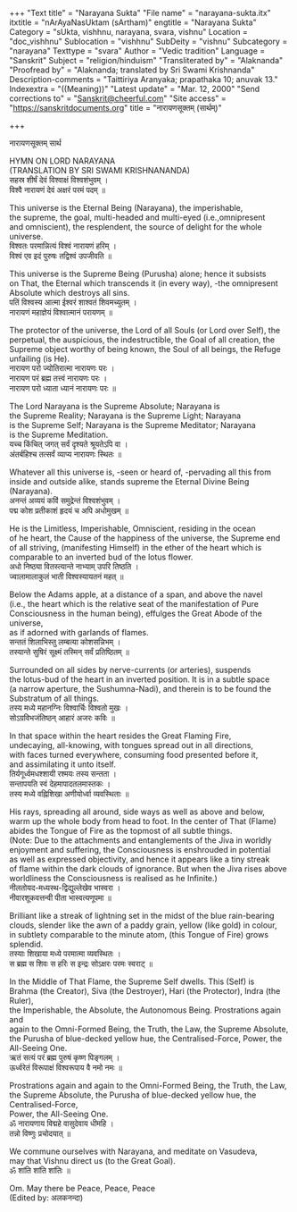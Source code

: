 +++
"Text title" = "Narayana Sukta"
"File name" = "narayana-sukta.itx"
itxtitle = "nArAyaNasUktam (sArtham)"
engtitle = "Narayana Sukta"
Category = "sUkta, vishhnu, narayana, svara, vishnu"
Location = "doc_vishhnu"
Sublocation = "vishhnu"
SubDeity = "vishnu"
Subcategory = "narayana"
Texttype = "svara"
Author = "Vedic tradition"
Language = "Sanskrit"
Subject = "religion/hinduism"
"Transliterated by" = "Alaknanda"
"Proofread by" = "Alaknanda; translated by Sri Swami Krishnanda"
Description-comments = "Taittiriya Aranyaka; prapathaka 10; anuvak 13."
Indexextra = "((Meaning))"
"Latest update" = "Mar. 12, 2000"
"Send corrections to" = "Sanskrit@cheerful.com"
"Site access" = "https://sanskritdocuments.org"
title = "नारायणसूक्तम् (सार्थम्)"

+++
  
 नारायणसूक्तम् सार्थ   
  
HYMN ON LORD NARAYANA  
 (TRANSLATION BY SRI SWAMI KRISHNANANDA)  
सहस्र शीर्षं देवं विश्वाक्षं विश्वशंभुवम् ।  
विश्वै नारायणं देवं अक्षरं परमं पदम् ॥  
  
 This universe is the Eternal Being (Narayana), the imperishable,  
the supreme, the goal, multi-headed and multi-eyed (i.e.,omnipresent  
and omniscient), the resplendent, the source of delight for the whole universe.   
विश्वतः परमान्नित्यं विश्वं नारायणं हरिम् ।  
विश्वं एव इदं पुरुषः तद्विश्वं उपजीवति ॥  
  
 This universe is the Supreme Being (Purusha) alone; hence it subsists  
on That, the Eternal which transcends it (in every way), -the omnipresent  
Absolute which destroys all sins.   
पतिं विश्वस्य आत्मा ईश्वरं शाश्वतं शिवमच्युतम् ।  
नारायणं महाज्ञेयं विश्वात्मानं परायणम् ॥  
  
 The protector of the universe, the Lord of all Souls (or Lord over Self), the  
perpetual, the auspicious, the indestructible, the Goal of all creation, the  
Supreme object worthy of being known, the Soul of all beings, the Refuge  
unfailing (is He).   
नारायण परो ज्योतिरात्मा नारायणः परः ।  
नारायण परं ब्रह्म तत्त्वं नारायणः परः ।  
नारायण परो ध्याता ध्यानं नारायणः परः ॥  
  
 The Lord Narayana is the Supreme Absolute; Narayana is  
 the Supreme Reality; Narayana is the Supreme Light; Narayana  
is the Supreme Self; Narayana is the Supreme Meditator; Narayana  
is the Supreme Meditation.   
यच्च किंचित् जगत् सर्वं दृश्यते श्रूयतेऽपि वा ।  
अंतर्बहिश्च तत्सर्वं व्याप्य नारायणः स्थितः ॥  
  
 Whatever all this universe is, -seen or heard of, -pervading all this from  
inside and outside alike, stands supreme the Eternal Divine Being (Narayana).   
अनन्तं अव्ययं कविं समुद्रेन्तं विश्वशंभुवम् ।  
पद्म कोश प्रतीकाशं हृदयं च अपि अधोमुखम् ॥  
  
 He is the Limitless, Imperishable, Omniscient, residing in the ocean  
of he heart, the Cause of the happiness of the universe, the Supreme end  
of all striving, (manifesting Himself) in the ether of the heart which is  
comparable to an inverted bud of the lotus flower.   
अधो निष्ठ्या वितस्त्यान्ते नाभ्याम् उपरि तिष्ठति ।  
ज्वालामालाकुलं भाती विश्वस्यायतनं महत् ॥  
  
 Below the Adams apple, at a distance of a span, and above the navel  
(i.e., the heart which is the relative seat of the manifestation of Pure  
Consciousness in the human being), effulges the Great Abode of the universe,  
as if adorned with garlands of flames.   
सन्ततं शिलाभिस्तु लम्बत्या कोशसन्निभम् ।  
तस्यान्ते सुषिरं सूक्ष्मं तस्मिन् सर्वं प्रतिष्ठितम् ॥  
  
 Surrounded on all sides by nerve-currents (or arteries), suspends  
the lotus-bud of the heart in an inverted position. It is in a subtle space  
(a narrow aperture, the Sushumna-Nadi), and therein is to be found the  
Substratum of all things.   
तस्य मध्ये महानग्निः विश्वार्चिः विश्वतो मुखः ।  
सोऽग्रविभजंतिष्ठन् आहारं अजरः कविः ॥  
  
 In that space within the heart resides the Great Flaming Fire,  
undecaying, all-knowing, with tongues spread out in all directions,  
with faces turned everywhere, consuming food presented before it,  
and assimilating it unto itself.   
तिर्यगूर्ध्वमधश्शायी रश्मयः तस्य सन्तता ।  
सन्तापयति स्वं देहमापादतलमास्तकः ।  
तस्य मध्ये वह्निशिखा अणीयोर्ध्वा व्यवस्थिताः ॥  
  
 His rays, spreading all around, side ways as well as above and below,  
warm up the whole body from head to foot. In the center of That (Flame)  
abides the Tongue of Fire as the topmost of all subtle things.  
(Note: Due to the attachments and entanglements of the Jiva in worldly  
enjoyment and suffering, the Consciousness is enshrouded in potential  
as well as expressed objectivity, and hence it appears like a tiny streak  
of flame within the dark clouds of ignorance. But when the Jiva rises above  
worldliness the Consciousness is realised as he Infinite.)   
नीलतोयद-मध्यस्थ-द्विद्युल्लेखेव भास्वरा ।  
नीवारशूकवत्तन्वी पीता भास्वत्यणूपमा ॥  
  
 Brilliant like a streak of lightning set in the midst of the blue rain-bearing  
clouds, slender like the awn of a paddy grain, yellow (like gold) in colour,  
in subtlety comparable to the minute atom, (this Tongue of Fire) grows splendid.   
तस्याः शिखाया मध्ये परमात्मा व्यवस्थितः ।  
स ब्रह्म स शिवः स हरिः स इन्द्रः सोऽक्षरः परमः स्वराट् ॥  
  
 In the Middle of That Flame, the Supreme Self dwells. This (Self) is  
Brahma (the Creator), Siva (the Destroyer), Hari (the Protector), Indra (the Ruler),  
the Imperishable, the Absolute, the Autonomous Being. Prostrations again and  
again to the Omni-Formed Being, the Truth, the Law, the Supreme Absolute,  
the Purusha of blue-decked yellow hue, the Centralised-Force, Power, the All-Seeing One.   
ऋतं सत्यं परं ब्रह्म पुरुषं कृष्ण पिङ्गलम् ।  
ऊर्ध्वरेतं विरूपाक्षं विश्वरूपाय वै नमो नमः ॥  
  
 Prostrations again and again to the Omni-Formed Being, the Truth, the Law,  
the Supreme Absolute, the Purusha of blue-decked yellow hue, the Centralised-Force,  
Power, the All-Seeing One.   
ॐ नारायणाय विद्महे वासुदेवाय धीमहि ।  
तन्नो विष्णुः प्रचोदयात् ॥  
  
 We commune ourselves with Narayana, and meditate on Vasudeva,  
may that Vishnu direct us (to the Great Goal).   
ॐ शांति शांति शांतिः ॥  
  
 Om. May there be Peace, Peace, Peace    
(Edited by: अलकनन्दा)  
  
  
